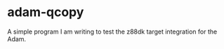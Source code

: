 adam-qcopy
==========

A simple program I am writing to test the z88dk target integration for the Adam.


